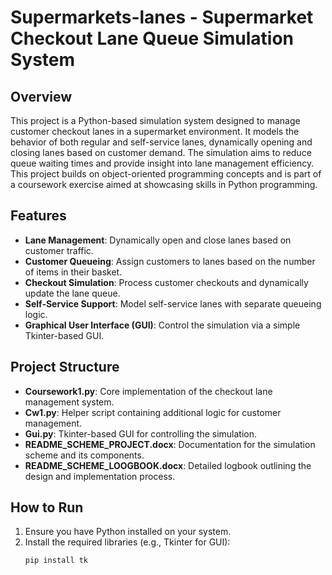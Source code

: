 # Supermarkets-lanes - Supermarket Checkout Lane Queue Simulation System

## Overview

This project is a Python-based simulation system designed to manage customer checkout lanes in a supermarket environment. It models the behavior of both regular and self-service lanes, dynamically opening and closing lanes based on customer demand. The simulation aims to reduce queue waiting times and provide insight into lane management efficiency. This project builds on object-oriented programming concepts and is part of a coursework exercise aimed at showcasing skills in Python programming.

## Features

- **Lane Management**: Dynamically open and close lanes based on customer traffic.
- **Customer Queueing**: Assign customers to lanes based on the number of items in their basket.
- **Checkout Simulation**: Process customer checkouts and dynamically update the lane queue.
- **Self-Service Support**: Model self-service lanes with separate queueing logic.
- **Graphical User Interface (GUI)**: Control the simulation via a simple Tkinter-based GUI.

## Project Structure

- **Coursework1.py**: Core implementation of the checkout lane management system.
- **Cw1.py**: Helper script containing additional logic for customer management.
- **Gui.py**: Tkinter-based GUI for controlling the simulation.
- **README_SCHEME_PROJECT.docx**: Documentation for the simulation scheme and its components.
- **README_SCHEME_LOOGBOOK.docx**: Detailed logbook outlining the design and implementation process.

## How to Run

1. Ensure you have Python installed on your system.
2. Install the required libraries (e.g., Tkinter for GUI):
   ```bash
   pip install tk
